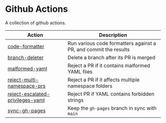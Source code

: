 # Github Actions

A collection of github actions.

<!-- markdownlint-disable MD013 -->
| Action       | Description                                              |
|--------------|----------------------------------------------------------|
| [code-formatter](code-formatter) | Run various code formatters against a PR, and commit the results |
| [branch-deleter](branch-deleter) | Delete a branch after its PR is merged |
| [malformed-yaml](malformed-yaml) | Reject a PR if it contains malformed YAML files |
| [reject-multi-namespace-prs](reject-multi-namespace-prs) | Reject a PR if it affects multiple namespace folders |
| [reject-escalated-privileges-yaml](reject-escalated-privileges-yaml) | Reject PR if YAML contains forbidden strings |
| [sync-gh-pages](sync-gh-pages) | Keep the `gh-pages` branch in sync with `main` |
<!-- markdownlint-enable MD013 -->
